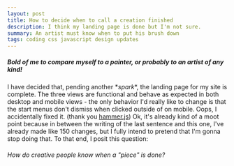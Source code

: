 ```yaml
---
layout: post
title: How to decide when to call a creation finished
description: I think my landing page is done but I'm not sure.
summary: An artist must know when to put his brush down
tags: coding css javascript design updates
---
```


##### Bold of me to compare myself to a painter, or probably to an artist of any kind!

I have decided that, pending another \**spark*\*, the landing page for my site is complete. The three views are functional and behave as expected in both desktop and mobile views - the only behavior I'd really like to change is that the start menus don't dismiss when clicked outside of on mobile. Oops, I accidentally fixed it. (thank you [hammer.js](https://hammerjs.github.io/)) Ok, it's already kind of a moot point because in between the writing of the last sentence and this one, I've already made like 150 changes, but I fully intend to pretend that I'm gonna stop doing that. To that end, I posit this question:

###### How do creative people know when a "piece" is done?

